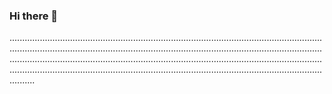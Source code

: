 ### Hi there 👋

..........................................................................................................................................................................................................................................................................................................................................................................................................................................................................................................................